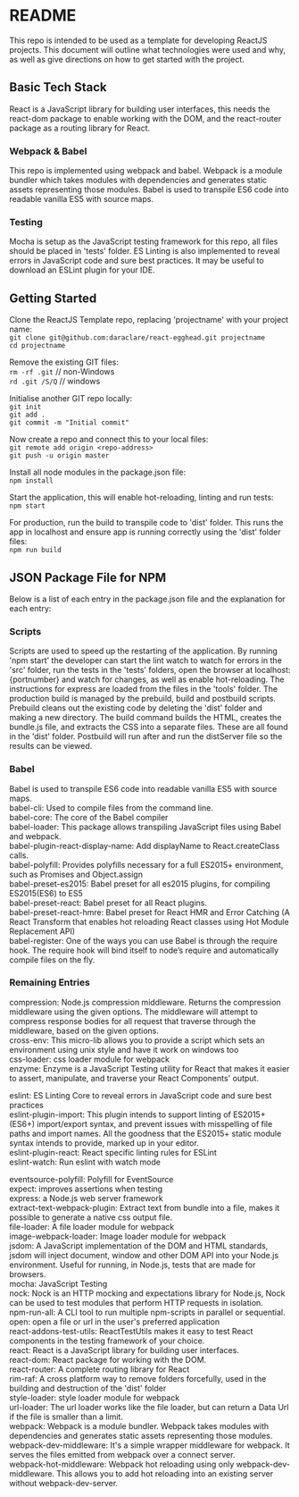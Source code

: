 
# README #
This repo is intended to be used as a template for developing ReactJS projects. This document will outline what technologies were used and why, as well as give directions on how to get started with the project.

## Basic Tech Stack ##
React is a JavaScript library for building user interfaces, this needs the react-dom package to enable working with the DOM, and the react-router package as a routing library for React.

### Webpack & Babel ###
This repo is implemented using webpack and babel. Webpack is a module bundler which takes modules with dependencies and generates static assets representing those modules. Babel is used to transpile ES6 code into readable vanilla ES5 with source maps.

### Testing ###
Mocha is setup as the JavaScript testing framework for this repo, all files should be placed in 'tests' folder. ES Linting is also implemented to reveal errors in JavaScript code and sure best practices. It may be useful to download an ESLint plugin for your IDE.


## Getting Started
Clone the ReactJS Template repo, replacing 'projectname' with your project name:  
```git clone git@github.com:daraclare/react-egghead.git projectname```  
```cd projectname```  

Remove the existing GIT files:  
```rm -rf .git```  // non-Windows  
```rd .git /S/Q``` // windows  

Initialise another GIT repo locally:  
```git init```  
```git add .```  
```git commit -m "Initial commit"```  

Now create a repo and connect this to your local files:  
```git remote add origin <repo-address>```  
```git push -u origin master```  

Install all node modules in the package.json file:  
```npm install```

Start the application, this will enable hot-reloading, linting and run tests:  
```npm start```  

For production, run the build to transpile code to 'dist' folder. This runs the app in localhost and ensure app is running correctly using the 'dist' folder files:  
```npm run build```  

## JSON Package File for NPM ##
Below is a list of each entry in the package.json file and the explanation for each entry:

### Scripts ###
Scripts are used to speed up the restarting of the application. By running 'npm start' the developer can start the lint watch to watch for errors in the 'src' folder, run the tests in the 'tests' folders, open the browser at localhost:{portnumber} and watch for changes, as well as enable hot-reloading. The instructions for express are loaded from the files in the 'tools' folder.
The production build is managed by the prebuild, build and postbuild scripts. Prebuild cleans out the existing code by deleting the 'dist' folder and making a new directory. The build command builds the HTML, creates the bundle.js file, and extracts the CSS into a separate files. These are all found in the 'dist' folder. Postbuild will run after and run the distServer file so the results can be viewed.

### Babel ###
Babel is used to transpile ES6 code into readable vanilla ES5 with source maps.  
babel-cli: Used to compile files from the command line.  
babel-core: The core of the Babel compiler  
babel-loader: This package allows transpiling JavaScript files using Babel and webpack.  
babel-plugin-react-display-name: Add displayName to React.createClass calls.  
babel-polyfill: Provides polyfills necessary for a full ES2015+ environment, such as Promises and Object.assign  
babel-preset-es2015: Babel preset for all es2015 plugins, for compiling ES2015(ES6) to ES5  
babel-preset-react: Babel preset for all React plugins.  
babel-preset-react-hmre: Babel preset for React HMR and Error Catching (A React Transform that enables hot reloading React classes using Hot Module Replacement API)  
babel-register: One of the ways you can use Babel is through the require hook. The require hook will bind itself to node’s require and automatically compile files on the fly.  

### Remaining Entries ###
compression: Node.js compression middleware. Returns the compression middleware using the given options. The middleware will attempt to compress response bodies for all request that traverse through the middleware, based on the given options.  
cross-env: This micro-lib allows you to provide a script which sets an environment using unix style and have it work on windows too  
css-loader: css loader module for webpack  
enzyme: Enzyme is a JavaScript Testing utility for React that makes it easier to assert, manipulate, and traverse your React Components' output.  

eslint: ES Linting Core to reveal errors in JavaScript code and sure best practices  
eslint-plugin-import: This plugin intends to support linting of ES2015+ (ES6+) import/export syntax, and prevent issues with misspelling of file paths and import names. All the goodness that the ES2015+ static module syntax intends to provide, marked up in your editor.  
eslint-plugin-react: React specific linting rules for ESLint  
eslint-watch: Run eslint with watch mode  

eventsource-polyfill: Polyfill for EventSource  
expect: improves assertions when testing  
express: a Node.js web server framework  
extract-text-webpack-plugin: Extract text from bundle into a file, makes it possible to generate a native css output file.  
file-loader: A file loader module for webpack  
image-webpack-loader: Image loader module for webpack  
jsdom: A JavaScript implementation of the DOM and HTML standards, jsdom will inject document, window and other DOM API into your Node.js environment. Useful for running, in Node.js, tests that are made for browsers.  
mocha: JavaScript Testing  
nock: Nock is an HTTP mocking and expectations library for Node.js, Nock can be used to test modules that perform HTTP requests in isolation.  
npm-run-all: A CLI tool to run multiple npm-scripts in parallel or sequential.  
open: open a file or url in the user's preferred application  
react-addons-test-utils: ReactTestUtils makes it easy to test React components in the testing framework of your choice.  
react: React is a JavaScript library for building user interfaces.  
react-dom: React package for working with the DOM.  
react-router: A complete routing library for React  
rim-raf: A cross platform way to remove folders forcefully, used in the building and destruction of the 'dist' folder  
style-loader: style loader module for webpack  
url-loader: The url loader works like the file loader, but can return a Data Url if the file is smaller than a limit.  
webpack: Webpack is a module bundler. Webpack takes modules with dependencies and generates static assets representing those modules.  
webpack-dev-middleware: It's a simple wrapper middleware for webpack. It serves the files emitted from webpack over a connect server.  
webpack-hot-middleware: Webpack hot reloading using only webpack-dev-middleware. This allows you to add hot reloading into an existing server without webpack-dev-server.
